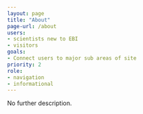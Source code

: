```yaml
---
layout: page
title: "About"
page-url: /about
users:
- scientists new to EBI
- visitors
goals:
- Connect users to major sub areas of site
priority: 2
role:
- navigation
- informational
---
```


No further description.
